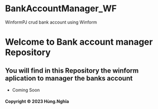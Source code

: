 # BankAccountManager_WF
WinformPJ crud bank account using Winform
# Welcome to Bank account manager Repository

## You will find in this Repository the winform aplication to manager the banks account
* Coming Soon
#### Copyright &#169; 2023 Hùng.Nghĩa

